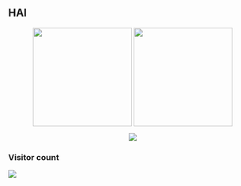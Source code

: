 ## HAI

<p align="center">
  <img height=200 align="center" src="https://github-readme-stats.vercel.app/api?username=thedutchruben&show_icons=true&theme=transparent&layout=compact&hide_border=true&include_all_commits=true" />
  <img height=200 align="center" src="https://github-readme-stats.vercel.app/api/top-langs/?username=thedutchruben&show_icons=true&theme=transparent&layout=compact&hide_border=true&include_all_commits=true" />
</p>

<p align="center">
  <img src="https://api.mcbanners.com/banner/saved/rtTagNMMJcrDec.png">
    
</p>

### Visitor count
<img src="https://profile-counter.glitch.me/thedutchruben/count.svg" />
